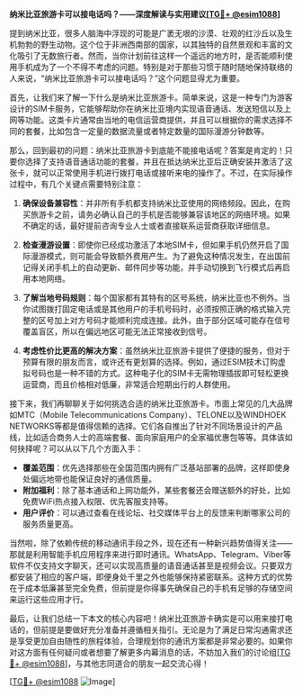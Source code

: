 **纳米比亚旅游卡可以接电话吗？——深度解读与实用建议[[TG💪+ @esim1088](https://t.me/s/esim1088)]**

提到纳米比亚，很多人脑海中浮现的可能是广袤无垠的沙漠、壮观的红沙丘以及生机勃勃的野生动物。这个位于非洲西南部的国家，以其独特的自然景观和丰富的文化吸引了无数旅行者。然而，当你计划前往这样一个遥远的地方时，是否能顺利使用手机成为了一个不得不考虑的问题。特别是对于那些习惯于随时随地保持联络的人来说，“纳米比亚旅游卡可以接电话吗？”这个问题显得尤为重要。

首先，让我们来了解一下什么是纳米比亚旅游卡。简单来说，这是一种专门为游客设计的SIM卡服务，它能够帮助你在纳米比亚境内实现语音通话、发送短信以及上网等功能。这类卡片通常由当地的电信运营商提供，并且可以根据你的需求选择不同的套餐，比如包含一定量的数据流量或者特定数量的国际漫游分钟数等。

那么，回到最初的问题：纳米比亚旅游卡到底能不能接电话呢？答案是肯定的！只要你选择了支持语音通话功能的套餐，并且在抵达纳米比亚后正确安装并激活了这张卡，就可以正常使用手机进行拨打电话或接听来电的操作了。不过，在实际操作过程中，有几个关键点需要特别注意：

1. **确保设备兼容性**：并非所有手机都支持纳米比亚使用的网络频段。因此，在购买旅游卡之前，请务必确认自己的手机是否能够兼容该地区的网络环境。如果不确定的话，最好提前咨询专业人士或者直接联系运营商获取详细信息。

2. **检查漫游设置**：即使你已经成功激活了本地SIM卡，但如果手机仍然开启了国际漫游模式，则可能会导致额外费用产生。为了避免这种情况发生，在出国前记得关闭手机上的自动更新、邮件同步等功能，并手动切换到飞行模式后再启用本地网络。

3. **了解当地号码规则**：每个国家都有其特有的区号系统，纳米比亚也不例外。当你试图拨打固定电话或是其他用户的手机号码时，必须按照正确的格式输入完整的区号加上对方号码才能顺利完成连接。此外，由于部分区域可能存在信号覆盖盲区，所以在偏远地区可能无法正常接收到信号。

4. **考虑性价比更高的解决方案**：虽然纳米比亚旅游卡提供了便捷的服务，但对于预算有限的朋友而言，或许还有更划算的选择。例如，通过ESIM技术订购虚拟号码也是一种不错的方式。这种电子化的SIM卡无需物理插拔即可轻松更换运营商，而且价格相对低廉，非常适合短期出行的人群使用。

接下来，我们再聊聊关于如何挑选合适的纳米比亚旅游卡。市面上常见的几大品牌如MTC（Mobile Telecommunications Company）、TELONE以及WINDHOEK NETWORKS等都是值得信赖的选择。它们各自推出了针对不同场景设计的产品线，比如适合商务人士的高端套餐、面向家庭用户的全家福优惠包等等。具体该如何抉择呢？可以从以下几个方面入手：

- **覆盖范围**：优先选择那些在全国范围内拥有广泛基站部署的品牌，这样即使身处偏远地带也能保证良好的通信质量。
- **附加福利**：除了基本通话和上网功能外，某些套餐还会赠送额外的好处，比如免费WiFi热点接入权限、优先客服支持等。
- **用户评价**：可以通过查看在线论坛、社交媒体平台上的反馈来判断哪家公司的服务质量更高。

当然啦，除了依赖传统的移动通讯手段之外，现在还有一种新兴趋势值得关注——那就是利用智能手机应用程序来进行即时通讯。WhatsApp、Telegram、Viber等软件不仅支持文字聊天，还可以实现高质量的语音通话甚至是视频会议。只要双方都安装了相应的客户端，即便身处千里之外也能够保持紧密联系。这种方式的优势在于成本低廉甚至完全免费，但前提是你得事先确保自己的手机有足够的存储空间来运行这些应用才行。

最后，让我们总结一下本文的核心内容吧！纳米比亚旅游卡确实是可以用来接打电话的，但前提是要做好充分准备并遵循相关指引。无论是为了满足日常沟通需求还是享受更加自由随性的旅程体验，合理规划你的通讯方案都是非常必要的。如果你对这方面有任何疑问或者想要了解更多内幕消息的话，不妨加入我们的讨论组[[TG💪+ @esim1088](https://t.me/s/esim1088)]，与其他志同道合的朋友一起交流心得！

[[TG💪+ @esim1088](https://t.me/s/esim1088) ![Image](https://i.postimg.cc/4NQfJmqS/Snipaste-2025-05-13-00-14-12.png)]